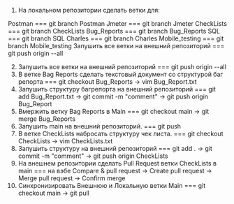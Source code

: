 1. На локальном репозитории сделать ветки для:

Postman === git branch Postman
Jmeter === git branch Jmeter
CheckLists === git branch CheckLists
Bug_Reports === git branch Bug_Reports
SQL === git branch SQL
Charles === git branch Charles
Mobile_testing === git branch Mobile_testing
Запушить все ветки на внешний репозиторий === git push origin --all

2. Запушить все ветки на внешний репозиторий === git push origin --all
3. В ветке Bag Reports сделать текстовый документ со структурой баг репорта === git checkout Bug_Reports -> vim Bug_Report.txt
4. Запушить структуру багрепорта на внешний репозиторий === git add Bug_Report.txt -> git commit -m "comment" -> git push origin Bug_Report
5. Вмержить ветку Bag Reports в Main === git checkout main -> git merge Bug_Reports
6. Запушить main на внешний репозиторий. === git push
7. В ветке CheckLists набросать структуру чек листа.  === git checkout CheckLists -> vim CheckLists.txt
8. Запушить структуру на внешний репозиторий === git add . -> git commit -m "comment" -> git push origin CheckLists
9. На внешнем репозитории сделать Pull Request ветки CheckLists в main === на вэбе Compare & pull request -> Create pull request -> Merge pull request -> Confirm merge
10. Синхронизировать Внешнюю и Локальную ветки Main === git checkout main -> git pull
